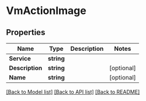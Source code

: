 # VmActionImage

## Properties
Name | Type | Description | Notes
------------ | ------------- | ------------- | -------------
**Service** | **string** |  | 
**Description** | **string** |  | [optional] 
**Name** | **string** |  | [optional] 

[[Back to Model list]](../README.md#documentation-for-models) [[Back to API list]](../README.md#documentation-for-api-endpoints) [[Back to README]](../README.md)


